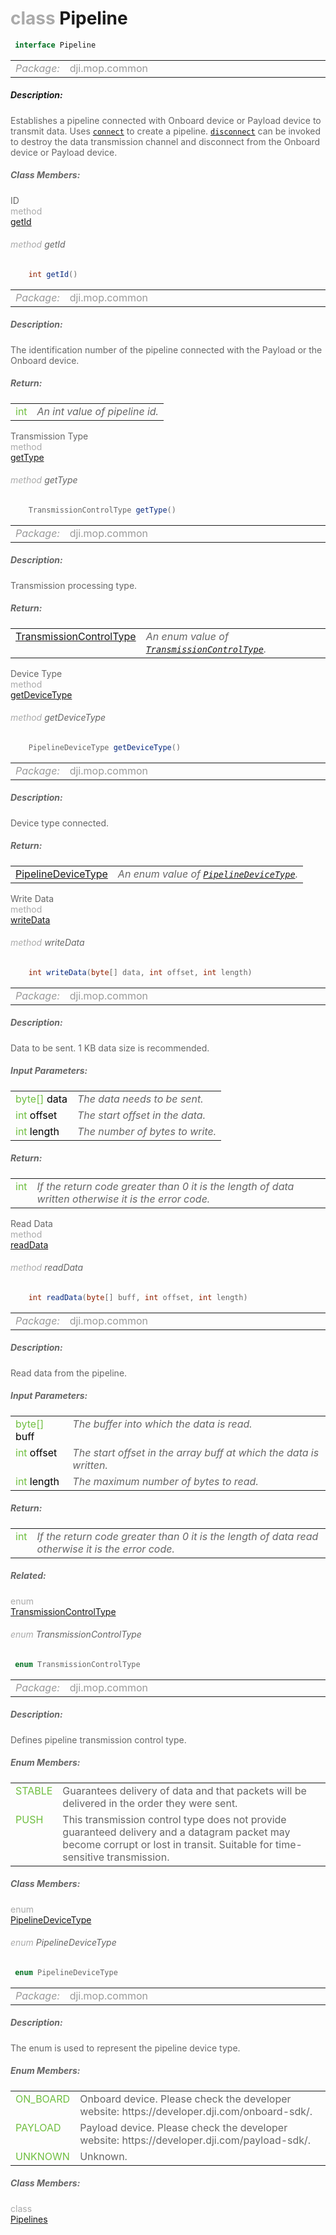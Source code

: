 <div class="article"><h1 ><font color="#AAA">class </font>Pipeline</h1></div>

~~~java
 interface Pipeline 
~~~

<html><table class="table-supportedby"><tr valign="top"><td width=15%><font color="#999"><i>Package:</i></td><td width=85%><font color="#999">dji.mop.common</td></tr></table></html>



##### Description:



<font color="#666">Establishes a pipeline connected with Onboard device or Payload device to transmit data. Uses <code><a href="/Components/Pipeline/DJIPipelines.html#djipipelines_connect">connect</a></code>  to create a pipeline. <code><a href="/Components/Pipeline/DJIPipelines.html#djipipelines_disconnect">disconnect</a></code> can be invoked to destroy the data transmission channel and disconnect from the Onboard device or Payload device.



##### Class Members:

<div class="api-row" id="djipipeline_id"><div class="api-col left">ID</div><div class="api-col middle" style="color:#AAA">method</div><div class="api-col right"><a class="trigger" href="#djipipeline_id_inline">getId</a></div></div><div class="inline-doc" id="djipipeline_id_inline"

><div class="article"><h6 ><font color="#AAA">method </font>getId</h6></div>

~~~java
    int getId()
~~~

<html><table class="table-supportedby"><tr valign="top"><td width=15%><font color="#999"><i>Package:</i></td><td width=85%><font color="#999">dji.mop.common</td></tr></table></html>



##### Description:



<font color="#666">The identification number of the pipeline connected with the Payload or the Onboard device.



##### Return:

<html><table class="table-inline-parameters"><tr valign="top"><td><font color="#70BF41">int</td><td><font color="#666"><i>An int value of pipeline id.</i></td></tr></table></html></div>

<div class="api-row" id="djipipeline_transmissiontype"><div class="api-col left">Transmission Type</div><div class="api-col middle" style="color:#AAA">method</div><div class="api-col right"><a class="trigger" href="#djipipeline_transmissiontype_inline">getType</a></div></div><div class="inline-doc" id="djipipeline_transmissiontype_inline"

><div class="article"><h6 ><font color="#AAA">method </font>getType</h6></div>

~~~java
    TransmissionControlType getType()
~~~

<html><table class="table-supportedby"><tr valign="top"><td width=15%><font color="#999"><i>Package:</i></td><td width=85%><font color="#999">dji.mop.common</td></tr></table></html>



##### Description:



<font color="#666">Transmission processing type.



##### Return:

<html><table class="table-inline-parameters"><tr valign="top"><td><font color="#70BF41"><a href="/Components/Pipeline/DJIPipeline.html#djipipeline_djitransmissioncontroltype">TransmissionControlType</a></td><td><font color="#666"><i>An enum value of <code><a href="/Components/Pipeline/DJIPipeline.html#djipipeline_djitransmissioncontroltype">TransmissionControlType</a></code>.</i></td></tr></table></html></div>

<div class="api-row" id="djipipeline_devicetype"><div class="api-col left">Device Type</div><div class="api-col middle" style="color:#AAA">method</div><div class="api-col right"><a class="trigger" href="#djipipeline_devicetype_inline">getDeviceType</a></div></div><div class="inline-doc" id="djipipeline_devicetype_inline"

><div class="article"><h6 ><font color="#AAA">method </font>getDeviceType</h6></div>

~~~java
    PipelineDeviceType getDeviceType()
~~~

<html><table class="table-supportedby"><tr valign="top"><td width=15%><font color="#999"><i>Package:</i></td><td width=85%><font color="#999">dji.mop.common</td></tr></table></html>



##### Description:



<font color="#666">Device type connected.



##### Return:

<html><table class="table-inline-parameters"><tr valign="top"><td><font color="#70BF41"><a href="/Components/Pipeline/DJIPipeline.html#djipipeline_djipipelinedevicetype">PipelineDeviceType</a></td><td><font color="#666"><i>An enum value of <code><a href="/Components/Pipeline/DJIPipeline.html#djipipeline_djipipelinedevicetype">PipelineDeviceType</a></code>.</i></td></tr></table></html></div>

<div class="api-row" id="djipipeline_writedata"><div class="api-col left">Write Data</div><div class="api-col middle" style="color:#AAA">method</div><div class="api-col right"><a class="trigger" href="#djipipeline_writedata_inline">writeData</a></div></div><div class="inline-doc" id="djipipeline_writedata_inline"

><div class="article"><h6 ><font color="#AAA">method </font>writeData</h6></div>

~~~java
    int writeData(byte[] data, int offset, int length)
~~~

<html><table class="table-supportedby"><tr valign="top"><td width=15%><font color="#999"><i>Package:</i></td><td width=85%><font color="#999">dji.mop.common</td></tr></table></html>



##### Description:



<font color="#666">Data to be sent. 1 KB data size is recommended.



##### Input Parameters:

<html><table class="table-inline-parameters"><tr valign="top"><td><font color="#70BF41">byte[] <font color="#000">data</td><td><font color="#666"><i>The data needs to be sent.</i></td></tr><tr valign="top"><td><font color="#70BF41">int <font color="#000">offset</td><td><font color="#666"><i>The start offset in the data.</i></td></tr><tr valign="top"><td><font color="#70BF41">int <font color="#000">length</td><td><font color="#666"><i>The number of bytes to write.</i></td></tr></table></html>

##### Return:

<html><table class="table-inline-parameters"><tr valign="top"><td><font color="#70BF41">int</td><td><font color="#666"><i>If the return code greater than 0 it is the length of data written otherwise it is the error code.</i></td></tr></table></html></div>

<div class="api-row" id="djipipeline_readdata"><div class="api-col left">Read Data</div><div class="api-col middle" style="color:#AAA">method</div><div class="api-col right"><a class="trigger" href="#djipipeline_readdata_inline">readData</a></div></div><div class="inline-doc" id="djipipeline_readdata_inline"

><div class="article"><h6 ><font color="#AAA">method </font>readData</h6></div>

~~~java
    int readData(byte[] buff, int offset, int length)
~~~

<html><table class="table-supportedby"><tr valign="top"><td width=15%><font color="#999"><i>Package:</i></td><td width=85%><font color="#999">dji.mop.common</td></tr></table></html>



##### Description:



<font color="#666">Read data from the pipeline.



##### Input Parameters:

<html><table class="table-inline-parameters"><tr valign="top"><td><font color="#70BF41">byte[] <font color="#000">buff</td><td><font color="#666"><i>The buffer into which the data is read.</i></td></tr><tr valign="top"><td><font color="#70BF41">int <font color="#000">offset</td><td><font color="#666"><i>The start offset in the array buff at which the data is written.</i></td></tr><tr valign="top"><td><font color="#70BF41">int <font color="#000">length</td><td><font color="#666"><i>The maximum number of bytes to read.</i></td></tr></table></html>

##### Return:

<html><table class="table-inline-parameters"><tr valign="top"><td><font color="#70BF41">int</td><td><font color="#666"><i>If the return code greater than 0 it is the length of data read otherwise it is the error code.</i></td></tr></table></html></div>



##### Related:

<div class="api-row" id="djipipeline_djitransmissioncontroltype"><div class="api-col left"></div><div class="api-col middle" style="color:#AAA">enum</div><div class="api-col right"><a class="trigger" href="#djipipeline_djitransmissioncontroltype_inline">TransmissionControlType</a></div></div><div class="inline-doc" id="djipipeline_djitransmissioncontroltype_inline"

><div class="article"><h6 ><font color="#AAA">enum </font>TransmissionControlType</h6></div>

~~~java
 enum TransmissionControlType 
~~~

<html><table class="table-supportedby"><tr valign="top"><td width=15%><font color="#999"><i>Package:</i></td><td width=85%><font color="#999">dji.mop.common</td></tr></table></html>



##### Description:



<font color="#666">Defines pipeline transmission control type.



##### Enum Members:

<html><table class="table-inline-parameters"><tr valign="top"><td><font color="#70BF41"><a href="#djipipeline_djitransmissioncontroltype_stable_inline"></a>STABLE</td><td><font color="#666">Guarantees delivery of data and that packets will be delivered in the order they were sent.</td></tr><tr valign="top"><td><font color="#70BF41"><a href="#djipipeline_djitransmissioncontroltype_unreliable_inline"></a>PUSH</td><td><font color="#666">This transmission control type does not provide guaranteed delivery and a datagram packet may become corrupt or lost in transit.  Suitable for time-sensitive transmission.</td></tr></table></html>

##### Class Members:

</div>

<div class="api-row" id="djipipeline_djipipelinedevicetype"><div class="api-col left"></div><div class="api-col middle" style="color:#AAA">enum</div><div class="api-col right"><a class="trigger" href="#djipipeline_djipipelinedevicetype_inline">PipelineDeviceType</a></div></div><div class="inline-doc" id="djipipeline_djipipelinedevicetype_inline"

><div class="article"><h6 ><font color="#AAA">enum </font>PipelineDeviceType</h6></div>

~~~java
 enum PipelineDeviceType 
~~~

<html><table class="table-supportedby"><tr valign="top"><td width=15%><font color="#999"><i>Package:</i></td><td width=85%><font color="#999">dji.mop.common</td></tr></table></html>



##### Description:



<font color="#666">The enum is used to represent the pipeline device type.



##### Enum Members:

<html><table class="table-inline-parameters"><tr valign="top"><td><font color="#70BF41"><a href="#djipipeline_djipipelinedevicetype_onboard_inline"></a>ON_BOARD</td><td><font color="#666">Onboard device. Please check the developer website: https://developer.dji.com/onboard-sdk/.</td></tr><tr valign="top"><td><font color="#70BF41"><a href="#djipipeline_djipipelinedevicetype_payload_inline"></a>PAYLOAD</td><td><font color="#666">Payload device. Please check the developer website: https://developer.dji.com/payload-sdk/.</td></tr><tr valign="top"><td><font color="#70BF41"><a href="#djipipeline_djipipelinedevicetype_unknown_inline"></a>UNKNOWN</td><td><font color="#666">Unknown.</td></tr></table></html>

##### Class Members:

</div>

<div class="api-row" id="djipipelines"><div class="api-col left"></div><div class="api-col middle" style="color:#AAA">class</div><div class="api-col right"><a href="/Components/Pipeline/DJIPipelines.html">Pipelines</a></div></div>
